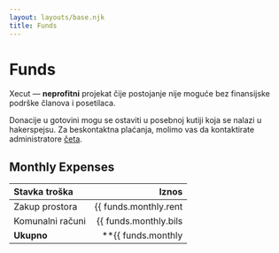 ```yaml
---
layout: layouts/base.njk
title: Funds
---
```


# Funds

Xecut&nbsp;&mdash; **neprofitni** projekat
čije postojanje nije moguće bez finansijske podrške
članova i posetilaca.

Donacije u gotovini mogu se ostaviti u posebnoj kutiji
koja se nalazi u hakerspejsu.
Za beskontaktna plaćanja, molimo vas da kontaktirate administratore
<a target="_blank" href="{{ config.links.chat }}">četa</a>.

## Monthly Expenses

Stavka troška          | Iznos
:----------------------| -----------:
Zakup prostora         | {{ funds.monthly.rent | formatCurrency: funds.monthly.currency }}
Komunalni računi       | {{ funds.monthly.bils | formatCurrency: funds.monthly.currency }}
**Ukupno**             | **{{ funds.monthly | sumObjectValues | formatCurrency: funds.monthly.currency }}**

